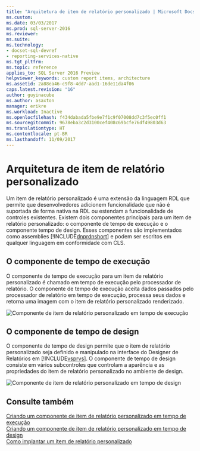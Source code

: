 ```yaml
---
title: "Arquitetura de item de relatório personalizado | Microsoft Docs"
ms.custom: 
ms.date: 03/03/2017
ms.prod: sql-server-2016
ms.reviewer: 
ms.suite: 
ms.technology:
- docset-sql-devref
- reporting-services-native
ms.tgt_pltfrm: 
ms.topic: reference
applies_to: SQL Server 2016 Preview
helpviewer_keywords: custom report items, architecture
ms.assetid: 2a88ea46-c9f8-4dd7-aad1-16de11da4f06
caps.latest.revision: "16"
author: guyinacube
ms.author: asaxton
manager: erikre
ms.workload: Inactive
ms.openlocfilehash: f434dabada5fbe9e7f1c9f07008dd7c3f5ec0ff1
ms.sourcegitcommit: 9678eba3c2d3100cef408c69bcfe76df49803d63
ms.translationtype: HT
ms.contentlocale: pt-BR
ms.lasthandoff: 11/09/2017
---
```

# <a name="custom-report-item-architecture"></a>Arquitetura de item de relatório personalizado
  Um item de relatório personalizado é uma extensão da linguagem RDL que permite que desenvolvedores adicionem funcionalidade que não é suportada de forma nativa na RDL ou estendam a funcionalidade de controles existentes. Existem dois componentes principais para um item de relatório personalizado: o componente de tempo de execução e o componente tempo de design. Esses componentes são implementados como assemblies [!INCLUDE[dnprdnshort](../../includes/dnprdnshort-md.md)] e podem ser escritos em qualquer linguagem em conformidade com CLS.  
  
## <a name="the-run-time-component"></a>O componente de tempo de execução  
 O componente de tempo de execução para um item de relatório personalizado é chamado em tempo de execução pelo processador de relatório. O componente de tempo de execução aceita dados passados pelo processador de relatório em tempo de execução, processa seus dados e retorna uma imagem com o item de relatório personalizado renderizado.  
  
 ![Componente de item de relatório personalizado em tempo de execução](../../reporting-services/custom-report-items/media/customreportitemrun-timecomponentarchitecture.gif "Componente de item de relatório personalizado em tempo de execução")  
  
## <a name="the-design-time-component"></a>O componente de tempo de design  
 O componente de tempo de design permite que o item de relatório personalizado seja definido e manipulado na interface do Designer de Relatórios em [!INCLUDE[vsprvs](../../includes/vsprvs-md.md)]. O componente de tempo de design consiste em vários subcontroles que controlam a aparência e as propriedades do item de relatório personalizado no ambiente de design.  
  
 ![Componente de item de relatório personalizado em tempo de design](../../reporting-services/custom-report-items/media/customreportitemdesign-timecomponentarchitecture.gif "Componente de item de relatório personalizado em tempo de design")  
  
## <a name="see-also"></a>Consulte também  
 [Criando um componente de item de relatório personalizado em tempo de execução](../../reporting-services/custom-report-items/creating-a-custom-report-item-run-time-component.md)   
 [Criando um componente de item de relatório personalizado em tempo de design](../../reporting-services/custom-report-items/creating-a-custom-report-item-design-time-component.md)   
 [Como implantar um item de relatório personalizado](../../reporting-services/custom-report-items/how-to-deploy-a-custom-report-item.md)  
  
  
